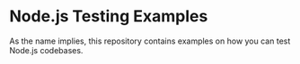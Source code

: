 Node.js Testing Examples
========================

As the name implies, this repository contains examples on how you can test 
Node.js codebases.

